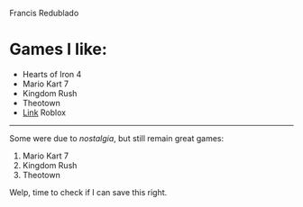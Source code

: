 Francis Redublado
# Games I like:

* Hearts of Iron 4
* Mario Kart 7
* Kingdom Rush
* Theotown
* [Link](https://roblox.com) Roblox

---

Some were due to *nostalgia*, but still remain great games:
1. Mario Kart 7
2. Kingdom Rush
3. Theotown

Welp, time to check if I can save this right.